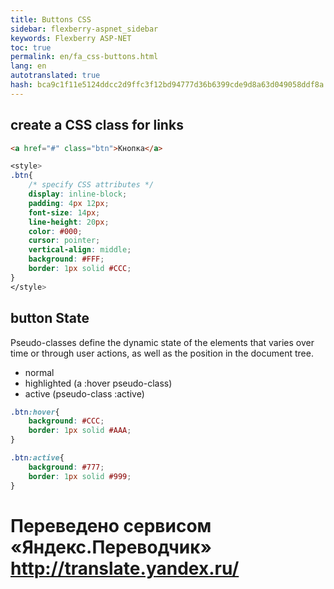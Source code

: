 ```yaml
--- 
title: Buttons CSS 
sidebar: flexberry-aspnet_sidebar 
keywords: Flexberry ASP-NET 
toc: true 
permalink: en/fa_css-buttons.html 
lang: en 
autotranslated: true 
hash: bca9c1f11e5124ddcc2d9ffc3f12bd94777d36b6399cde9d8a63d049058ddf8a 
--- 
```


## create a CSS class for links 

```html
<a href="#" class="btn">Кнопка</a>
``` 
```css
<style>
.btn{
    /* specify CSS attributes */
    display: inline-block;
    padding: 4px 12px;
    font-size: 14px;
    line-height: 20px;
    color: #000;
    cursor: pointer;
    vertical-align: middle;
    background: #FFF;
    border: 1px solid #CCC;
}
</style>
``` 

## button State 

Pseudo-classes define the dynamic state of the elements that varies over time or through user actions, as well as the position in the document tree. 

* normal 
* highlighted (a :hover pseudo-class) 
* active (pseudo-class :active) 

```css
.btn:hover{
    background: #CCC;
    border: 1px solid #AAA;
}

.btn:active{
    background: #777;
    border: 1px solid #999;
}
``` 



 # Переведено сервисом «Яндекс.Переводчик» http://translate.yandex.ru/